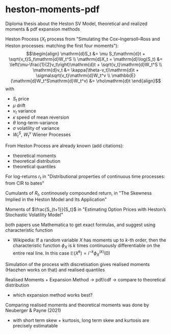 # heston-moments-pdf
Diploma thesis about the Heston SV Model, theoretical and realized moments &amp; pdf expansion methods

Heston Process ($X_t$ process from "Simulating the Cox–Ingersoll–Ross and Heston processes: matching the first four moments"):
$$\begin{align}
\mathrm{d}S_t &= \mu S_t\mathrm{d}t + \sqrt{v_t}S_t\mathrm{d}W_t^S \\
\mathrm{d}X_t = \mathrm{d}\log(S_t) &= \left(\mu-\frac{1}{2}v_t\right)\mathrm{d}t + \sqrt{v_t}\mathrm{d}W_t^S \\
\mathrm{d}v_t &= \kappa(\theta-v_t)\mathrm{d}t + \sigma\sqrt{v_t}\mathrm{d}W_t^v \\
\mathbb{E}(\mathrm{d}W_t^S\mathrm{d}W_t^v) &= \rho\mathrm{d}t
\end{align}$$
with
- $S_t$ price
- $\mu$ drift
- $v_t$ variance
- $\kappa$ speed of mean reversion
- $\theta$ long-term-variance
- $\sigma$ volatility of variance
- $W_t^S$, $W_t^v$ Wiener Processes

From Heston Process are already known (add citations):
- theoretical moments
- theoretical distribution
- theoretical quantiles

For log-returns $r_t$ in "Distributional properties of continuous time processes: from CIR to bates"

Cumulants of $R_t$, continousely compounded return, in "The Skewness Implied in the Heston Model and Its Application"

Moments of $\frac{S_{t+1}}{S_t}$ in "Estimating Option Prices with Heston’s Stochastic Volatility Model"

both papers use Mathematica to get exact formulas, and suggest using characteristic function
- Wikipedia: If a random variable $X$ has moments up to $k$-th order, then the characteristic function $\phi_X$ is $k$ times continuously differentiable on the entire real line. In this case $\mathbb{E}(X^k)=i^{-k}\phi_X^{(k)}(0)$

Simulation of the process with discretisation gives realised moments (Haozhen works on that) and realised quantiles

Realised Moments + Expansion Method $\to$ pdf/cdf $\to$ compare to theoretical distribution
- which expansion method works best?

Comparing realised moments and theoretical moments was done by Neuberger & Payne (2021)
- with short term skew + kurtosis, long term skew and kurtosis are precisely estimatable